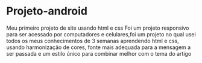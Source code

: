 # Projeto-android
Meu primeiro projeto de site usando html e css
Foi um projeto responsivo para ser acessado por computadores e celulares,foi um projeto no qual usei todos os meus conhecimentos 
de 3 semanas aprendendo html e css, usando harmonização de cores, fonte mais adequada para a mensagem a ser passada e um estilo 
único para combinar melhor com o tema do artigo
